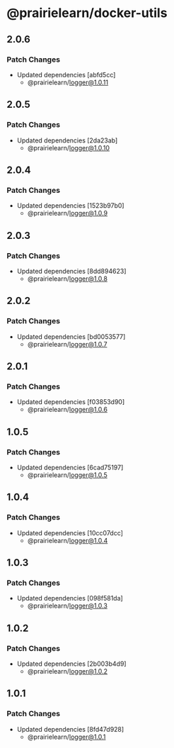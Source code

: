 # @prairielearn/docker-utils

## 2.0.6

### Patch Changes

- Updated dependencies [abfd5cc]
  - @prairielearn/logger@1.0.11

## 2.0.5

### Patch Changes

- Updated dependencies [2da23ab]
  - @prairielearn/logger@1.0.10

## 2.0.4

### Patch Changes

- Updated dependencies [1523b97b0]
  - @prairielearn/logger@1.0.9

## 2.0.3

### Patch Changes

- Updated dependencies [8dd894623]
  - @prairielearn/logger@1.0.8

## 2.0.2

### Patch Changes

- Updated dependencies [bd0053577]
  - @prairielearn/logger@1.0.7

## 2.0.1

### Patch Changes

- Updated dependencies [f03853d90]
  - @prairielearn/logger@1.0.6

## 1.0.5

### Patch Changes

- Updated dependencies [6cad75197]
  - @prairielearn/logger@1.0.5

## 1.0.4

### Patch Changes

- Updated dependencies [10cc07dcc]
  - @prairielearn/logger@1.0.4

## 1.0.3

### Patch Changes

- Updated dependencies [098f581da]
  - @prairielearn/logger@1.0.3

## 1.0.2

### Patch Changes

- Updated dependencies [2b003b4d9]
  - @prairielearn/logger@1.0.2

## 1.0.1

### Patch Changes

- Updated dependencies [8fd47d928]
  - @prairielearn/logger@1.0.1
